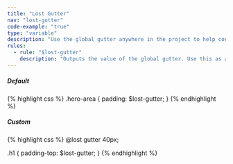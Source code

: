 ```yaml
---
title: "Lost Gutter"
nav: "lost-gutter"
code-example: "true"
type: "variable"
description: "Use the global gutter anywhere in the project to help consistency and readability."
rules:
  - rule: "$lost-gutter"
    description: "Outputs the value of the global gutter. Use this as a value anywhere in your project."
---
```


##### Default
{% highlight css %}
.hero-area {
  padding: $lost-gutter;
}
{% endhighlight %}

##### Custom
{% highlight css %}
@lost gutter 40px;

.h1 {
  padding-top: $lost-gutter;
}
{% endhighlight %}
